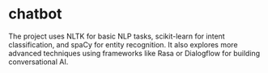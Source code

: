 # chatbot
The project uses NLTK for basic NLP tasks, scikit-learn for intent classification, and spaCy for entity recognition. It also explores more advanced techniques using frameworks like Rasa or Dialogflow for building conversational AI.
